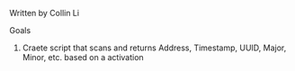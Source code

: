 Written by Collin Li

Goals
1. Craete script that scans and returns Address, Timestamp, UUID, Major, Minor, etc. based on a activation